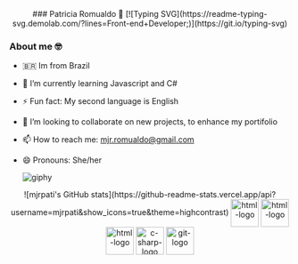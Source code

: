 <div  align='center'>
### Patricia Romualdo 👋
[![Typing SVG](https://readme-typing-svg.demolab.com/?lines=Front-end+Developer;)](https://git.io/typing-svg)
</div>
<div>

### About me 🤓
- 🇧🇷 Im from Brazil
- 🌱 I’m currently learning Javascript and C#
- ⚡ Fun fact: My second language is English
- 👯 I’m looking to collaborate on new projects, to enhance my portifolio
- 📫 How to reach me: mjr.romualdo@gmail.com
- 😄 Pronouns: She/her

  ![giphy](https://github.com/mjrpati/mjrpati/assets/96672264/d37bcd2f-d31a-462c-a8cf-a5ce85145749)
</div>



<div align="center">
![mjrpati's GitHub stats](https://github-readme-stats.vercel.app/api?username=mjrpati&show_icons=true&theme=highcontrast)

 <img  align='center' alt='html-logo' height='50' width='50' src="https://cdn.jsdelivr.net/gh/devicons/devicon/icons/html5/html5-original.svg" />
 <img align='center' alt='html-logo' height='50' width='50' src="https://cdn.jsdelivr.net/gh/devicons/devicon/icons/css3/css3-original.svg" />
 <img  align='center' alt='html-logo' height='50' width='50' src="https://cdn.jsdelivr.net/gh/devicons/devicon/icons/javascript/javascript-original.svg" />
 <img align='center' alt='c-sharp-logo' height='50' width='50'  src="https://cdn.jsdelivr.net/gh/devicons/devicon/icons/csharp/csharp-original.svg"/>
 <img align='center' alt='git-logo' height='50' width='50' src="https://cdn.jsdelivr.net/gh/devicons/devicon/icons/git/git-original.svg" />
          </div>
